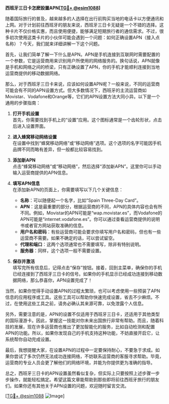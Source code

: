 **西班牙三日卡怎麽設置APN[[TG💪+ @esim1088](https://t.me/s/esim1088)]**

随着国际旅行的普及，越来越多的人选择在出行前购买当地的电话卡以方便通讯和上网。对于计划前往西班牙的朋友来说，西班牙三日卡无疑是一个不错的选择。这种卡片不仅价格实惠，而且使用便捷，能够满足短期旅行者的通信需求。不过，很多初次使用这类卡片的小伙伴可能会遇到一个问题：如何正确设置APN（接入点名称）？今天，我们就来详细讲解一下这个问题。

首先，让我们简单了解一下什么是APN。APN是手机连接到互联网时需要配置的一个参数，它是运营商用来识别用户所使用的网络服务的。换句话说，APN就像是手机和网络之间的桥梁，只有正确设置了APN，你的手机才能顺利连接到当地运营商提供的移动数据网络。

那么，对于西班牙三日卡来说，应该如何设置APN呢？一般来说，不同的运营商可能会有不同的APN设置方式。但大多数情况下，西班牙的主流运营商如Movistar、Vodafone和Orange等，它们的APN设置方法大同小异。以下是一个通用的步骤指南：

1. **打开手机设置**  
   首先，你需要找到手机上的“设置”应用。这个图标通常是一个齿轮形状，点击后进入设置界面。

2. **进入蜂窝移动网络设置**  
   在设置中找到“蜂窝移动网络”或“移动网络”选项。这个选项的名字可能因手机品牌不同而略有差异，但一般都比较容易找到。

3. **添加新APN**  
   点击“蜂窝移动网络”或“移动网络”，然后选择“添加新APN”。这里你可以手动输入运营商提供的APN信息。

4. **填写APN信息**  
   在添加新APN的页面上，你需要填写以下几个关键信息：
   - **名称**：可以随便起一个名字，比如“Spain Three-Day Card”。
   - **APN**：这是最重要的部分，根据运营商的不同，APN的具体内容也会有所不同。例如，Movistar的APN可能是“wap.movistar.es”，而Vodafone的APN可能是“internet.vodafone.es”。你可以通过查看运营商提供的说明书或者官方网站获取准确的信息。
   - **用户名和密码**：有些运营商可能会要求你填写用户名和密码，但也有一些运营商不需要。如果不确定的话，可以尝试留空。
   - **代理和端口**：这两个选项通常也不需要填写，除非有特别说明。
   - **服务器**：同样，这个选项一般不需要设置。

5. **保存并激活**  
   填写完所有信息后，记得点击“保存”按钮。接着，回到主菜单，确保你的手机已经连接到了西班牙三日卡的信号。如果你的手机显示已经成功连接到移动数据网络，那么恭喜你，APN设置完成了！

当然，如果你觉得手动设置APN的过程太繁琐，也可以考虑使用一些预装了APN信息的应用程序或工具。这些工具可以帮助你快速完成设置，省去不少麻烦。不过，在使用这些工具之前，请务必确认其来源可靠，以免泄露个人信息。

另外，需要注意的是，APN的设置不仅适用于西班牙三日卡，还适用于其他类型的国际漫游卡。因此，掌握这一技能对你未来出国旅行非常有帮助。而且，随着科技的发展，现在许多运营商也推出了更加智能化的服务，比如自动检测和配置APN的功能。所以，如果你发现自己的手机支持这种功能，不妨直接开启它，让系统帮你自动完成设置。

最后，我想提醒大家，在设置APN的过程中一定要保持耐心，不要急于求成。如果你尝试了多次仍然无法成功连接网络，不妨联系运营商的客服寻求帮助。毕竟，运营商的专业人员会更了解他们的网络环境，并能为你提供更为准确的指导。

总之，西班牙三日卡的APN设置虽然看似复杂，但实际上只要按照上述步骤一步步操作，就能轻松搞定。希望这篇文章能帮助到那些即将前往西班牙旅行的朋友们。如果你还有其他关于APN设置的问题，欢迎随时留言交流。

[[TG💪+ @esim1088](https://t.me/s/esim1088) ![Image](https://i.postimg.cc/4NQfJmqS/Snipaste-2025-05-13-00-14-12.png)]